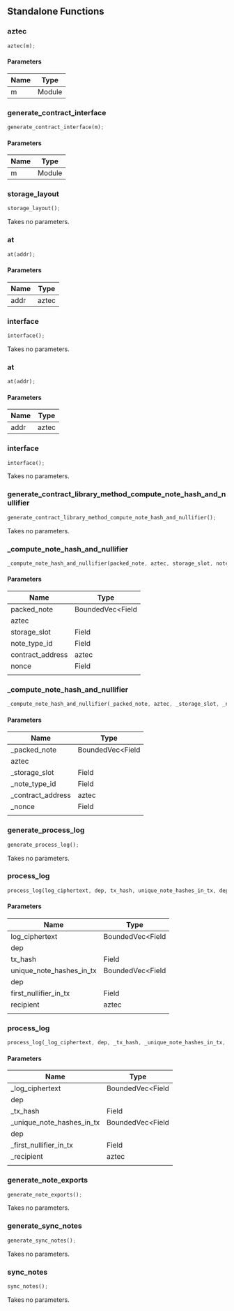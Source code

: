 ## Standalone Functions

### aztec

```rust
aztec(m);
```

#### Parameters
| Name | Type |
| --- | --- |
| m | Module |

### generate_contract_interface

```rust
generate_contract_interface(m);
```

#### Parameters
| Name | Type |
| --- | --- |
| m | Module |

### storage_layout

```rust
storage_layout();
```

Takes no parameters.

### at

```rust
at(addr);
```

#### Parameters
| Name | Type |
| --- | --- |
| addr | aztec |

### interface

```rust
interface();
```

Takes no parameters.

### at

```rust
at(addr);
```

#### Parameters
| Name | Type |
| --- | --- |
| addr | aztec |

### interface

```rust
interface();
```

Takes no parameters.

### generate_contract_library_method_compute_note_hash_and_nullifier

```rust
generate_contract_library_method_compute_note_hash_and_nullifier();
```

Takes no parameters.

### _compute_note_hash_and_nullifier

```rust
_compute_note_hash_and_nullifier(packed_note, aztec, storage_slot, note_type_id, contract_address, nonce, );
```

#### Parameters
| Name | Type |
| --- | --- |
| packed_note | BoundedVec&lt;Field |
| aztec |  |
| storage_slot | Field |
| note_type_id | Field |
| contract_address | aztec |
| nonce | Field |
|  |  |

### _compute_note_hash_and_nullifier

```rust
_compute_note_hash_and_nullifier(_packed_note, aztec, _storage_slot, _note_type_id, _contract_address, _nonce, );
```

#### Parameters
| Name | Type |
| --- | --- |
| _packed_note | BoundedVec&lt;Field |
| aztec |  |
| _storage_slot | Field |
| _note_type_id | Field |
| _contract_address | aztec |
| _nonce | Field |
|  |  |

### generate_process_log

```rust
generate_process_log();
```

Takes no parameters.

### process_log

```rust
process_log(log_ciphertext, dep, tx_hash, unique_note_hashes_in_tx, dep, first_nullifier_in_tx, recipient, );
```

#### Parameters
| Name | Type |
| --- | --- |
| log_ciphertext | BoundedVec&lt;Field |
| dep |  |
| tx_hash | Field |
| unique_note_hashes_in_tx | BoundedVec&lt;Field |
| dep |  |
| first_nullifier_in_tx | Field |
| recipient | aztec |
|  |  |

### process_log

```rust
process_log(_log_ciphertext, dep, _tx_hash, _unique_note_hashes_in_tx, dep, _first_nullifier_in_tx, _recipient, );
```

#### Parameters
| Name | Type |
| --- | --- |
| _log_ciphertext | BoundedVec&lt;Field |
| dep |  |
| _tx_hash | Field |
| _unique_note_hashes_in_tx | BoundedVec&lt;Field |
| dep |  |
| _first_nullifier_in_tx | Field |
| _recipient | aztec |
|  |  |

### generate_note_exports

```rust
generate_note_exports();
```

Takes no parameters.

### generate_sync_notes

```rust
generate_sync_notes();
```

Takes no parameters.

### sync_notes

```rust
sync_notes();
```

Takes no parameters.

